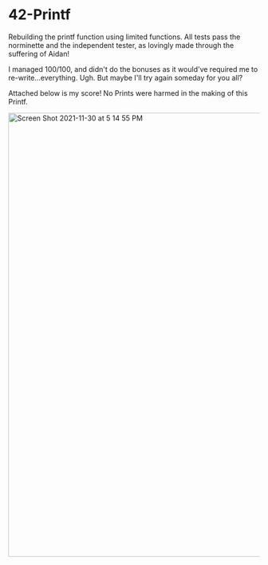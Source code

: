 # 42-Printf
Rebuilding the printf function using limited functions. All tests pass the norminette and the independent tester, as lovingly made through the suffering of Aidan!

I managed 100/100, and didn't do the bonuses as it would've required me to re-write...everything. Ugh. But maybe I'll try again someday for you all?

Attached below is my score! No Prints were harmed in the making of this Printf.

<img width="890" alt="Screen Shot 2021-11-30 at 5 14 55 PM" src="https://user-images.githubusercontent.com/88760123/143998973-30141345-3977-4837-8484-26d4a4d6bb0b.png">
